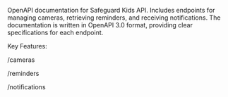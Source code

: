 OpenAPI documentation for Safeguard Kids API. Includes endpoints for managing cameras, retrieving reminders, and receiving notifications. The documentation is written in OpenAPI 3.0 format, providing clear specifications for each endpoint.

Key Features:

/cameras

/reminders

/notifications
